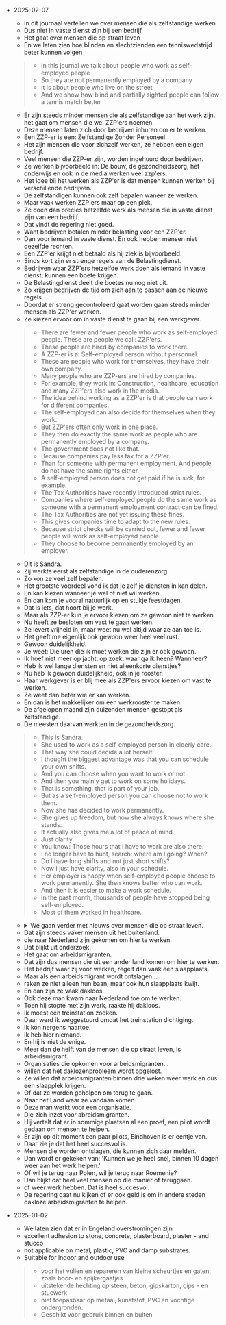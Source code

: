 - 2025-02-07 

    - In dit journaal vertellen we over mensen die als zelfstandige werken
    - Dus niet in vaste dienst zijn bij een bedrijf
    - Het gaat over mensen die op straat leven
    - En we laten zien hoe blinden en slechtzienden een tenniswedstrijd beter kunnen volgen

    > - In this journal we talk about people who work as self-employed people
    > - So they are not permanently employed by a company
    > - It is about people who live on the street
    > - And we show how blind and partially sighted people can follow a tennis match better
 
    - Er zijn steeds minder mensen die als zelfstandige aan het werk zijn. het gaat om mensen die we: ZZP'ers noemen. 
    - Deze mensen laten zich door bedrijven inhuren om er te werken. 
    - Een ZZP-er is een: Zelfstandige Zonder Personeel. 
    - Het zijn mensen die voor zichzelf werken, ze hebben een eigen bedrijf.
    - Veel mensen die ZZP-er zijn, worden ingehuurd door bedrijven.
    - Ze werken bijvoorbeeld in: De bouw, de gezondheidszorg, het onderwijs en ook in de media werken veel zzp'ers.
    - Het idee bij het werken als ZZP'er is dat mensen kunnen werken bij verschillende bedrijven. 
    - De zelfstandigen kunnen ook zelf bepalen waneer ze werken.
    - Maar vaak werken ZZP'ers maar op een plek. 
    - Ze doen dan precies hetzelfde werk als mensen die in vaste dienst zijn van een bedrijf. 
    - Dat vindt de regering niet goed. 
    - Want bedrijven betalen minder belasting voor een ZZP'er. 
    - Dan voor iemand in vaste dienst. En ook hebben mensen niet dezelfde rechten. 
    - Een ZZP'er krijgt niet betaald als hij ziek is bijvoorbeeld. 
    - Sinds kort zijn er strenge regels van de Belastingdienst. 
    - Bedrijven waar ZZP'ers hetzelfde werk doen als iemand in vaste dienst, kunnen een boete krijgen. 
    - De Belastingdienst deelt die boetes nu nog niet uit. 
    - Zo krijgen bedrijven de tijd om zich aan te passen aan de nieuwe regels. 
    - Doordat er streng gecontroleerd gaat worden gaan steeds minder mensen als ZZP'er werken. 
    - Ze kiezen ervoor om in vaste dienst te gaan bij een werkgever. 

    > - There are fewer and fewer people who work as self-employed people. These are people we call: ZZP'ers.
    > - These people are hired by companies to work there.
    > - A ZZP-er is a: Self-employed person without personnel.
    > - These are people who work for themselves, they have their own company.
    > - Many people who are ZZP-ers are hired by companies.
    > - For example, they work in: Construction, healthcare, education and many ZZP'ers also work in the media.
    > - The idea behind working as a ZZP'er is that people can work for different companies.
    > - The self-employed can also decide for themselves when they work.
    > - But ZZP'ers often only work in one place.
    > - They then do exactly the same work as people who are permanently employed by a company. 
    > - The government does not like that.
    > - Because companies pay less tax for a ZZP'er.
    > - Than for someone with permanent employment. And people do not have the same rights either. 
    > - A self-employed person does not get paid if he is sick, for example. 
    > - The Tax Authorities have recently introduced strict rules.
    > - Companies where self-employed people do the same work as someone with a permanent employment contract can be fined.
    > - The Tax Authorities are not yet issuing these fines.
    > - This gives companies time to adapt to the new rules.
    > - Because strict checks will be carried out, fewer and fewer people will work as self-employed people.
    > - They choose to become permanently employed by an employer.

    - Dit is Sandra. 
    - Zij werkte eerst als zelfstandige in de ouderenzorg. 
    - Zo kon ze veel zelf bepalen. 
    - Het grootste voordeel vond ik dat je zelf je diensten in kan delen.
    - En kan kiezen wanneer je wel of niet wil werken. 
    - En dan kom je vooral natuurlijk op en stukje feestdagen. 
    - Dat is iets, dat hoort bij je werk. 
    - Maar als ZZP-er kun je ervoor kiezen om ze gewoon niet te werken. 
    - Nu heeft ze besloten om vast te gaan werken.
    - Ze levert vrijheid in, maar weet nu wel altijd waar ze aan toe is.
    - Het geeft me eigenlijk ook gewoon weer heel veel rust.
    - Gewoon duidelijkheid.
    - Je weet: Die uren die ik moet werken die zijn er ook gewoon.
    - Ik hoef niet meer op jacht, op zoek: waar ga ik heen? Wannneer?
    - Heb ik wel lange diensten en niet alleenkorte dienstjes?
    - Nu heb ik gewoon duidelijkheid, ook in je rooster.
    - Haar werkgever is er blij mee als ZZP'ers ervoor kiezen om vast te werken.
    - Ze weet dan beter wie er kan werken.
    - En dan is het makkelijker om een werkrooster te maken.
    - De afgelopen maand zijn duizenden mensen gestopt als zelfstandige.
    - De meesten daarvan werkten in de gezondheidszorg.

    > - This is Sandra.
    > - She used to work as a self-employed person in elderly care.
    > - That way she could decide a lot herself.
    > - I thought the biggest advantage was that you can schedule your own shifts.
    > - And you can choose when you want to work or not.
    > - And then you mainly get to work on some holidays.
    > - That is something, that is part of your job.
    > - But as a self-employed person you can choose not to work them.
    > - Now she has decided to work permanently.
    > - She gives up freedom, but now she always knows where she stands.
    > - It actually also gives me a lot of peace of mind.
    > - Just clarity.
    > - You know: Those hours that I have to work are also there.
    > - I no longer have to hunt, search: where am I going? When?
    > - Do I have long shifts and not just short shifts?
    > - Now I just have clarity, also in your schedule.
    > - Her employer is happy when self-employed people choose to work permanently. She then knows better who can work.
    > - And then it is easier to make a work schedule.
    > - In the past month, thousands of people have stopped being self-employed.
    > - Most of them worked in healthcare.

    - <details>
      <summary>  We gaan verder met nieuws over mensen die op straat leven.  
      </summary>
      <br> We continue with news about people living on the streets.
      </details>
    - Dat zijn steeds vaker mensen uit het buitenland.
    - die naar Nederland zijn gekomen om hier te werken.
    - Dat blijkt uit onderzoek.
    - Het gaat om arbeidsmigranten.
    - Dat zijn dus mensen die uit een ander land komen om hier te werken.
    - Het bedrijf waar zij voor werken, regelt dan vaak een slaapplaats.
    - Maar als een arbeidsmigrant wordt ontslagen... 
    - raken ze niet alleen hun baan, maar ook hun slaapplaats kwijt.
    - En dan zijn ze vaak dakloos.
    - Ook deze man kwam naar Nederland toe om te werken.
    - Toen hij stopte met zijn werk, raakte hij dakloos.
    - Ik moest een treinstation zoeken.
    - Daar werd ik weggestuurd omdat het treinstation dichtiging.
    - Ik kon nergens naartoe. 
    - Ik heb hier niemand.
    - En hij is niet de enige.
    - Meer dan de helft van de mensen die op straat leven, is arbeidsmigrant.
    - Organisaties die opkomen voor arbeidsmigranten...
    - willen dat het daklozenprobleem wordt opgelost.
    - Ze willen dat arbeidsmigranten binnen drie weken weer werk en dus een slaapplek krijgen.
    - Of dat ze worden geholpen om terug te gaan.
    - Naar het Land waar ze vandaan komen.
    - Deze man werkt voor een organisatie.
    - Die zich inzet voor abreidsmigranten.
    - Hij vertelt dat er in sommige plaatsen al een proef, een pilot wordt gedaan om mensen te helpen.
    - Er zijn op dit moment een paar pilots, Eindhoven is er eentje van.
    - Daar zie je dat het heel succesvol is.
    - Mensen die worden ontslagen, die kunnen zich daar melden.
    - Dan wordt er gekeken van: 'Kunnen we je heel snel, binnen 10 dagen weer aan het werk helpen.'
    - Of wil je terug naar Polen, wil je terug naar Roemenie?
    - Dan blijkt dat heel veel mensen op die manier of teruggaan.
    - of weer werk hebben. Dat is heel succesvol.
    - De regering gaat nu kijken of er ook geld is om in andere steden dakloze arbeidsmigranten te helpen.
 
- 2025-01-02

    - We laten zien dat er in Engeland overstromingen zijn
    - excellent adhesion to stone, concrete, plasterboard, plaster - and stucco
    - not applicable on metal, plastic, PVC and damp substrates.
    - Suitable for indoor and outdoor use

    > - voor het vullen en repareren van kleine scheurtjes en gaten, zoals boor- en spijkergaatjes
    > - uitstekende hechting op steen, beton, gipskarton, gips - en stucwerk
    > - niet toepasbaar op metaal, kunststof, PVC en vochtige ondergronden.
    > - Geschikt voor gebruik binnen en buiten